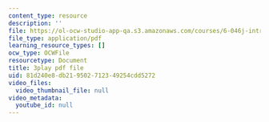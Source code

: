 ```yaml
---
content_type: resource
description: ''
file: https://ol-ocw-studio-app-qa.s3.amazonaws.com/courses/6-046j-introduction-to-algorithms-sma-5503-fall-2005/81d240e8db219502712349254cdd5272_whjt_N9uYFI.pdf
file_type: application/pdf
learning_resource_types: []
ocw_type: OCWFile
resourcetype: Document
title: 3play pdf file
uid: 81d240e8-db21-9502-7123-49254cdd5272
video_files:
  video_thumbnail_file: null
video_metadata:
  youtube_id: null
---
```

